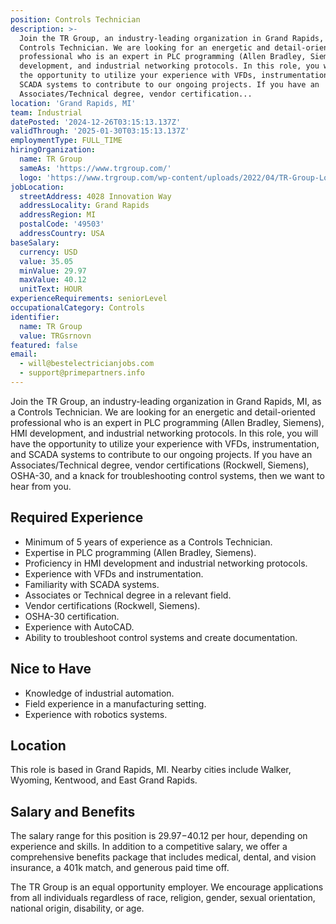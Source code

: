 ```yaml
---
position: Controls Technician
description: >-
  Join the TR Group, an industry-leading organization in Grand Rapids, MI, as a
  Controls Technician. We are looking for an energetic and detail-oriented
  professional who is an expert in PLC programming (Allen Bradley, Siemens), HMI
  development, and industrial networking protocols. In this role, you will have
  the opportunity to utilize your experience with VFDs, instrumentation, and
  SCADA systems to contribute to our ongoing projects. If you have an
  Associates/Technical degree, vendor certification...
location: 'Grand Rapids, MI'
team: Industrial
datePosted: '2024-12-26T03:15:13.137Z'
validThrough: '2025-01-30T03:15:13.137Z'
employmentType: FULL_TIME
hiringOrganization:
  name: TR Group
  sameAs: 'https://www.trgroup.com/'
  logo: 'https://www.trgroup.com/wp-content/uploads/2022/04/TR-Group-Logo.png'
jobLocation:
  streetAddress: 4028 Innovation Way
  addressLocality: Grand Rapids
  addressRegion: MI
  postalCode: '49503'
  addressCountry: USA
baseSalary:
  currency: USD
  value: 35.05
  minValue: 29.97
  maxValue: 40.12
  unitText: HOUR
experienceRequirements: seniorLevel
occupationalCategory: Controls
identifier:
  name: TR Group
  value: TRGsrnovn
featured: false
email:
  - will@bestelectricianjobs.com
  - support@primepartners.info
---
```




Join the TR Group, an industry-leading organization in Grand Rapids, MI, as a Controls Technician. We are looking for an energetic and detail-oriented professional who is an expert in PLC programming (Allen Bradley, Siemens), HMI development, and industrial networking protocols. In this role, you will have the opportunity to utilize your experience with VFDs, instrumentation, and SCADA systems to contribute to our ongoing projects. If you have an Associates/Technical degree, vendor certifications (Rockwell, Siemens), OSHA-30, and a knack for troubleshooting control systems, then we want to hear from you. 

## Required Experience

- Minimum of 5 years of experience as a Controls Technician.
- Expertise in PLC programming (Allen Bradley, Siemens).
- Proficiency in HMI development and industrial networking protocols.
- Experience with VFDs and instrumentation.
- Familiarity with SCADA systems.
- Associates or Technical degree in a relevant field.
- Vendor certifications (Rockwell, Siemens).
- OSHA-30 certification.
- Experience with AutoCAD.
- Ability to troubleshoot control systems and create documentation.

## Nice to Have

- Knowledge of industrial automation.
- Field experience in a manufacturing setting.
- Experience with robotics systems.

## Location

This role is based in Grand Rapids, MI. Nearby cities include Walker, Wyoming, Kentwood, and East Grand Rapids.

## Salary and Benefits

The salary range for this position is $29.97-$40.12 per hour, depending on experience and skills. In addition to a competitive salary, we offer a comprehensive benefits package that includes medical, dental, and vision insurance, a 401k match, and generous paid time off.

The TR Group is an equal opportunity employer. We encourage applications from all individuals regardless of race, religion, gender, sexual orientation, national origin, disability, or age.
